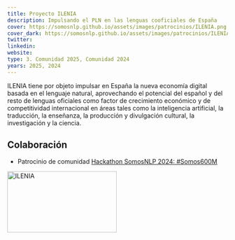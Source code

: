 ```yaml
---
title: Proyecto ILENIA
description: Impulsando el PLN en las lenguas cooficiales de España
cover: https://somosnlp.github.io/assets/images/patrocinios/ILENIA.png
cover_dark: https://somosnlp.github.io/assets/images/patrocinios/ILENIA_dark.png
twitter: 
linkedin:
website: 
type: 3. Comunidad 2025, Comunidad 2024
years: 2025, 2024
---
```


ILENIA tiene por objeto impulsar en España la nueva economía digital basada en el lenguaje natural, aprovechando el potencial del español y del resto de lenguas oficiales como factor de crecimiento económico y de competitividad internacional en áreas tales como la inteligencia artificial, la traducción, la enseñanza, la producción y divulgación cultural, la investigación y la ciencia.

## Colaboración

- Patrocinio de comunidad [Hackathon SomosNLP 2024: #Somos600M](https://somosnlp.org/blog/hackathon-2024)

<div class="flex justify-center">
    <img alt="ILENIA" width="250" height="140" 
    src="https://somosnlp.github.io/assets/images/patrocinios/ILENIA.png" />
</div>

<!-- TODO -->

